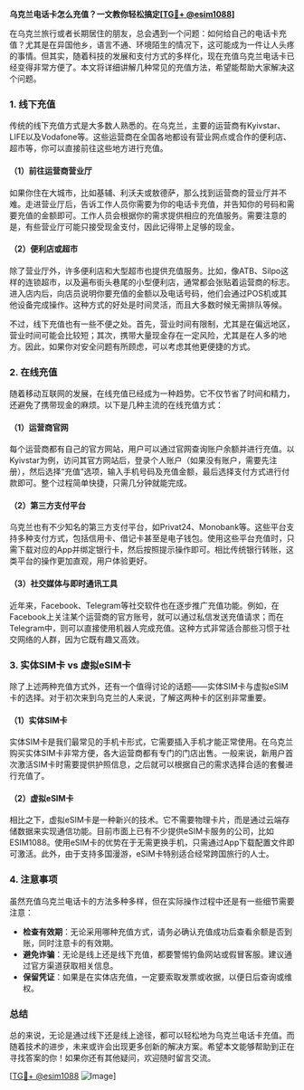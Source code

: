 **乌克兰电话卡怎么充值？一文教你轻松搞定[[TG💪+ @esim1088](https://t.me/s/esim1088)]**

在乌克兰旅行或者长期居住的朋友，总会遇到一个问题：如何给自己的电话卡充值？尤其是在异国他乡，语言不通、环境陌生的情况下，这可能成为一件让人头疼的事情。但其实，随着科技的发展和支付方式的多样化，现在充值乌克兰电话卡已经变得非常方便了。本文将详细讲解几种常见的充值方法，希望能帮助大家解决这个问题。

### 1. 线下充值

传统的线下充值方式是大多数人熟悉的。在乌克兰，主要的运营商有Kyivstar、LIFE以及Vodafone等。这些运营商在全国各地都设有营业网点或合作的便利店、超市等，你可以直接前往这些地方进行充值。

#### （1）前往运营商营业厅
如果你住在大城市，比如基辅、利沃夫或敖德萨，那么找到运营商的营业厅并不难。走进营业厅后，告诉工作人员你需要为你的电话卡充值，并告知你的号码和需要充值的金额即可。工作人员会根据你的需求提供相应的充值服务。需要注意的是，有些营业厅可能只接受现金支付，因此记得带上足够的现金。

#### （2）便利店或超市
除了营业厅外，许多便利店和大型超市也提供充值服务。比如，像ATB、Silpo这样的连锁超市，以及遍布街头巷尾的小型便利店，通常都会张贴着运营商的标志。进入店内后，向店员说明你要充值的金额以及电话号码，他们会通过POS机或其他设备完成操作。这种方式的好处是时间灵活，而且大多数时候无需排队等候。

不过，线下充值也有一些不便之处。首先，营业时间有限制，尤其是在偏远地区，营业时间可能会比较短；其次，携带大量现金存在一定风险，尤其是在人多的地方。因此，如果你对安全问题有所顾虑，可以考虑其他更便捷的方式。

### 2. 在线充值

随着移动互联网的发展，在线充值已经成为一种趋势。它不仅节省了时间和精力，还避免了携带现金的麻烦。以下是几种主流的在线充值方式：

#### （1）运营商官网
每个运营商都有自己的官方网站，用户可以通过官网查询账户余额并进行充值。以Kyivstar为例，访问其官方网站后，登录个人账户（如果没有账户，需要先注册），然后选择“充值”选项，输入手机号码及充值金额，最后选择支付方式进行付款即可。整个过程简单快捷，只需几分钟就能完成。

#### （2）第三方支付平台
乌克兰也有不少知名的第三方支付平台，如Privat24、Monobank等。这些平台支持多种支付方式，包括信用卡、借记卡甚至是电子钱包。使用这些平台充值时，只需下载对应的App并绑定银行卡，然后按照提示操作即可。相比传统银行转账，这类平台的操作更加直观，用户体验更好。

#### （3）社交媒体与即时通讯工具
近年来，Facebook、Telegram等社交软件也在逐步推广充值功能。例如，在Facebook上关注某个运营商的官方账号，就可以通过私信发送充值请求；而在Telegram中，则可以直接使用机器人完成充值。这种方式非常适合那些习惯于社交网络的人群，因为它既有趣又高效。

### 3. 实体SIM卡 vs 虚拟eSIM卡

除了上述两种充值方式外，还有一个值得讨论的话题——实体SIM卡与虚拟eSIM卡的选择。对于初次来到乌克兰的人来说，了解这两种卡的区别非常重要。

#### （1）实体SIM卡
实体SIM卡是我们最常见的手机卡形式，它需要插入手机才能正常使用。在乌克兰购买实体SIM卡非常方便，各大运营商都有专门的门店出售。一般来说，新用户首次激活SIM卡时需要提供护照信息，之后就可以根据自己的需求选择合适的套餐进行充值了。

#### （2）虚拟eSIM卡
相比之下，虚拟eSIM卡是一种新兴的技术。它不需要物理卡片，而是通过云端存储数据来实现通信功能。目前市面上已有不少提供eSIM卡服务的公司，比如ESIM1088。使用eSIM卡的优势在于无需更换手机，只需通过App下载配置文件即可激活。此外，由于支持多国漫游，eSIM卡特别适合经常跨国旅行的人士。

### 4. 注意事项

虽然充值乌克兰电话卡的方法多种多样，但在实际操作过程中还是有一些细节需要注意：

- **检查有效期**：无论采用哪种充值方式，请务必确认充值成功后查看余额是否到账，同时注意卡的有效期。
- **避免诈骗**：无论是线上还是线下充值，都要警惕钓鱼网站或假冒客服。建议通过官方渠道获取相关信息。
- **保留凭证**：如果是在实体店充值，一定要索取发票或收据，以便日后查询或维权。

### 总结

总的来说，无论是通过线下还是线上途径，都可以轻松地为乌克兰电话卡充值。而随着技术的进步，未来或许会出现更多创新的解决方案。希望本文能够帮助到正在寻找答案的你！如果你还有其他疑问，欢迎随时留言交流。

[[TG💪+ @esim1088](https://t.me/s/esim1088) ![Image](https://i.postimg.cc/4NQfJmqS/Snipaste-2025-05-13-00-14-12.png)]